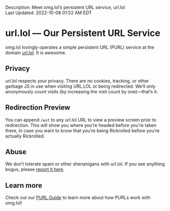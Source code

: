 Description: Meet omg.lol’s persistent URL service, url.lol  
Last Updated: 2022-10-08 01:52 AM EDT

# url.lol — Our Persistent URL Service

omg.lol lovingly operates a simple persistent URL (PURL) service at the domain [url.lol](https://url.lol). It is awesome.

## Privacy

url.lol respects your privacy. There are no cookies, tracking, or other garbage JS in use when visiting URL.LOL or being redirected. We’ll only anonymously count visits (by increasing the visit count by one)—that’s it.

## Redirection Preview

You can append `/wut` to any url.lol URL to view a preview screen prior to redirection. This will show you where you’re headed before you’re taken there, in case you want to know that you’re being Rickrolled before you’re actually Rickrolled.

## Abuse

We don’t tolerate spam or other shenanigans with url.lol. If you see anything bogus, please <a href="mailto:abuse@omg.lol">report it here</a>.

## Learn more

Check out our [PURL Guide](/info/purl-guide) to learn more about how PURLs work with omg.lol!
